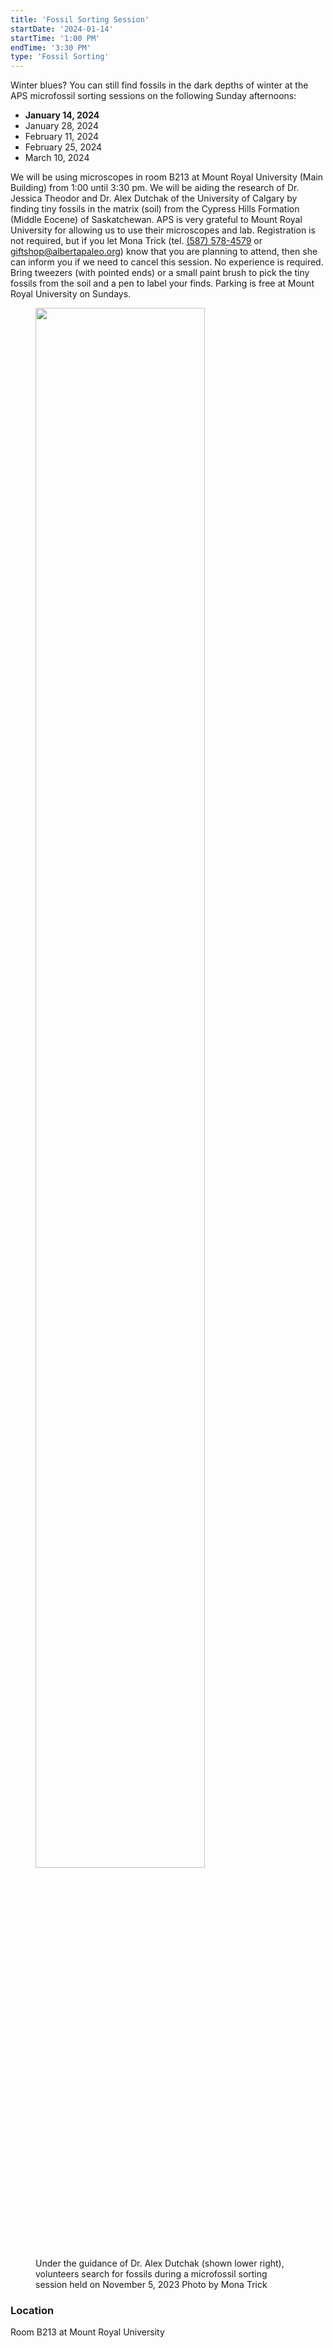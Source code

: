 ```yaml
---
title: 'Fossil Sorting Session'
startDate: '2024-01-14'
startTime: '1:00 PM'
endTime: '3:30 PM'
type: 'Fossil Sorting'
---
```


Winter blues? You can still find fossils in the dark depths of winter at the APS microfossil sorting sessions on the following Sunday afternoons:

-   **January 14, 2024**
-   January 28, 2024
-   February 11, 2024
-   February 25, 2024
-   March 10, 2024

We will be using microscopes in room B213 at Mount Royal University (Main Building)
from 1:00 until 3:30 pm. We will be aiding the research of Dr. Jessica Theodor and Dr.
Alex Dutchak of the University of Calgary by finding tiny fossils in the matrix (soil)
from the Cypress Hills Formation (Middle Eocene) of Saskatchewan. APS is very
grateful to Mount Royal University for allowing us to use their microscopes and lab.
Registration is not required, but if you let Mona Trick (tel. <a href="tel:(587) 578-4579">(587) 578-4579</a> or
<a href="mailto:giftshop@albertapaleo.org">giftshop@albertapaleo.org</a>) know that you are planning to attend, then she can inform
you if we need to cancel this session. No experience is required. Bring tweezers (with
pointed ends) or a small paint brush to pick the tiny fossils from the soil and a pen to
label your finds. Parking is free at Mount Royal University on Sundays.

<figure>
<img style="width: 80%;" src="/events/20231105_fossilSorting.jpg" />
<figcaption>Under the guidance of Dr. Alex Dutchak (shown lower right), volunteers search
for fossils during a microfossil sorting session held on November 5, 2023
Photo by Mona Trick</figcaption>
</figure>

### Location

Room B213 at Mount Royal University
